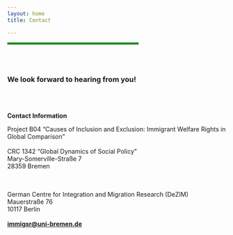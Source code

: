 ```yaml
---
layout: home
title: Contact

---
```

<hr width="60%" style="height: 5px; background-color: #228b22; border-radius: 0;" align="center">
<br><br>
<h3> We look forward to hearing from you!</h3>
<br><br>

**Contact Information**

Project B04 “Causes of Inclusion and Exclusion: Immigrant Welfare Rights in Global Comparison”<br><br>
CRC 1342 “Global Dynamics of Social Policy”<br>
Mary-Somerville-Straße 7<br>
28359 Bremen<br>
<br><br>

German Centre for Integration and Migration Research (DeZIM)<br>
Mauerstraße 76<br>
10117 Berlin<br>
<br>
**immigsr@uni-bremen.de**

<br>
<br>

